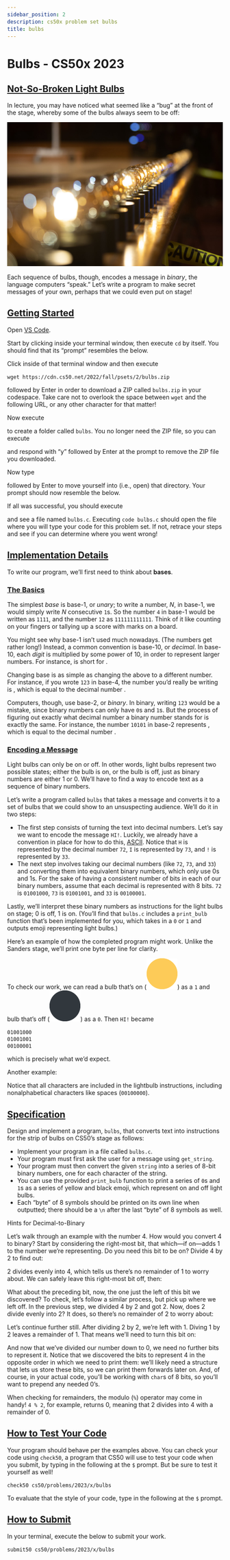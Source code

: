 ```yaml
---
sidebar_position: 2
description: cs50x problem set bulbs
title: bulbs
---
```


# Bulbs - CS50x 2023

## [Not-So-Broken Light Bulbs](#not-so-broken-light-bulbs)

In lecture, you may have noticed what seemed like a “bug” at the front of the stage, whereby some of the bulbs always seem to be off:

![screenshot of Week 2 lecture with strip of bulbs](/img/cs50/binary_bulbs.jpg )

Each sequence of bulbs, though, encodes a message in _binary_, the language computers “speak.” Let’s write a program to make secret messages of your own, perhaps that we could even put on stage!

## [Getting Started](#getting-started)

Open [VS Code](https://cs50.dev/).

Start by clicking inside your terminal window, then execute `cd` by itself. You should find that its “prompt” resembles the below.

Click inside of that terminal window and then execute

```
wget https://cdn.cs50.net/2022/fall/psets/2/bulbs.zip

```

followed by Enter in order to download a ZIP called `bulbs.zip` in your codespace. Take care not to overlook the space between `wget` and the following URL, or any other character for that matter!

Now execute

to create a folder called `bulbs`. You no longer need the ZIP file, so you can execute

and respond with “y” followed by Enter at the prompt to remove the ZIP file you downloaded.

Now type

followed by Enter to move yourself into (i.e., open) that directory. Your prompt should now resemble the below.

If all was successful, you should execute

and see a file named `bulbs.c`. Executing `code bulbs.c` should open the file where you will type your code for this problem set. If not, retrace your steps and see if you can determine where you went wrong!

## [Implementation Details](#implementation-details)

To write our program, we’ll first need to think about **bases**.

### [The Basics](#the-basics)

The simplest _base_ is base-1, or _unary_; to write a number, _N_, in base-1, we would simply write _N_ consecutive `1`s. So the number `4` in base-1 would be written as `1111`, and the number `12` as `111111111111`. Think of it like counting on your fingers or tallying up a score with marks on a board.

You might see why base-1 isn’t used much nowadays. (The numbers get rather long!) Instead, a common convention is base-10, or _decimal_. In base-10, each _digit_ is multiplied by some power of 10, in order to represent larger numbers. For instance, is short for .

Changing base is as simple as changing the above to a different number. For instance, if you wrote `123` in base-4, the number you’d really be writing is , which is equal to the decimal number .

Computers, though, use base-2, or _binary_. In binary, writing `123` would be a mistake, since binary numbers can only have `0`s and `1`s. But the process of figuring out exactly what decimal number a binary number stands for is exactly the same. For instance, the number `10101` in base-2 represents , which is equal to the decimal number .

### [Encoding a Message](#encoding-a-message)

Light bulbs can only be on or off. In other words, light bulbs represent two possible states; either the bulb is on, or the bulb is off, just as binary numbers are either 1 or 0. We’ll have to find a way to encode text as a sequence of binary numbers.

Let’s write a program called `bulbs` that takes a message and converts it to a set of bulbs that we could show to an unsuspecting audience. We’ll do it in two steps:

-   The first step consists of turning the text into decimal numbers. Let’s say we want to encode the message `HI!`. Luckily, we already have a convention in place for how to do this, [ASCII](https://asciitable.com/). Notice that `H` is represented by the decimal number `72`, `I` is represented by `73`, and `!` is represented by `33`.
-   The next step involves taking our decimal numbers (like `72`, `73`, and `33`) and converting them into equivalent binary numbers, which only use 0s and 1s. For the sake of having a consistent number of bits in each of our binary numbers, assume that each decimal is represented with 8 bits. `72` is `01001000`, `73` is `01001001`, and `33` is `00100001`.

Lastly, we’ll interpret these binary numbers as instructions for the light bulbs on stage; 0 is off, 1 is on. (You’ll find that `bulbs.c` includes a `print_bulb` function that’s been implemented for you, which takes in a `0` or `1` and outputs emoji representing light bulbs.)

Here’s an example of how the completed program might work. Unlike the Sanders stage, we’ll print one byte per line for clarity.

To check our work, we can read a bulb that’s on (![🟡](/img/cs50/1f7e1.png )) as a `1` and bulb that’s off (![⚫](/img/cs50/26ab.png )) as a `0`. Then `HI!` became

```
01001000
01001001
00100001

```

which is precisely what we’d expect.

Another example:

Notice that all characters are included in the lightbulb instructions, including nonalphabetical characters like spaces (`00100000`).

## [Specification](#specification)

Design and implement a program, `bulbs`, that converts text into instructions for the strip of bulbs on CS50’s stage as follows:

-   Implement your program in a file called `bulbs.c`.
-   Your program must first ask the user for a message using `get_string`.
-   Your program must then convert the given `string` into a series of 8-bit binary numbers, one for each character of the string.
-   You can use the provided `print_bulb` function to print a series of `0`s and `1`s as a series of yellow and black emoji, which represent on and off light bulbs.
-   Each “byte” of 8 symbols should be printed on its own line when outputted; there should be a `\n` after the last “byte” of 8 symbols as well.

Hints for Decimal-to-Binary

Let’s walk through an example with the number 4. How would you convert 4 to binary? Start by considering the right-most bit, that which—if on—adds 1 to the number we’re representing. Do you need this bit to be on? Divide 4 by 2 to find out:

2 divides evenly into 4, which tells us there’s no remainder of 1 to worry about. We can safely leave this right-most bit off, then:

What about the preceding bit, now, the one just the left of this bit we discovered? To check, let’s follow a similar process, but pick up where we left off. In the previous step, we divided 4 by 2 and got 2. Now, does 2 divide evenly into 2? It does, so there’s no remainder of 2 to worry about:

Let’s continue further still. After dividing 2 by 2, we’re left with 1. Diving 1 by 2 leaves a remainder of 1. That means we’ll need to turn this bit on:

And now that we’ve divided our number down to 0, we need no further bits to represent it. Notice that we discovered the bits to represent 4 in the opposite order in which we need to print them: we’ll likely need a structure that lets us store these bits, so we can print them forwards later on. And, of course, in your actual code, you’ll be working with `char`s of 8 bits, so you’ll want to prepend any needed 0’s.

When checking for remainders, the modulo (`%`) operator may come in handy! `4 % 2`, for example, returns 0, meaning that 2 divides into 4 with a remainder of 0.

## [How to Test Your Code](#how-to-test-your-code)

Your program should behave per the examples above. You can check your code using `check50`, a program that CS50 will use to test your code when you submit, by typing in the following at the `$` prompt. But be sure to test it yourself as well!

```
check50 cs50/problems/2023/x/bulbs

```

To evaluate that the style of your code, type in the following at the `$` prompt.

## [How to Submit](#how-to-submit)

In your terminal, execute the below to submit your work.

```
submit50 cs50/problems/2023/x/bulbs

```
